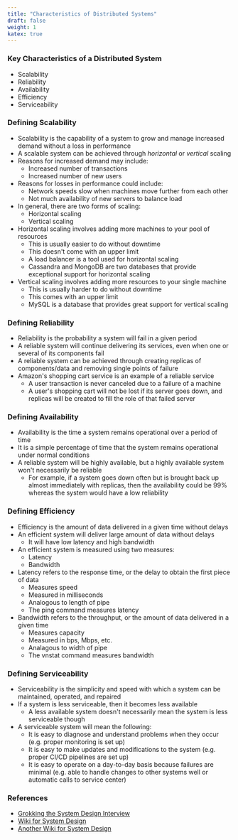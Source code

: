 ```yaml
---
title: "Characteristics of Distributed Systems"
draft: false
weight: 1
katex: true
---
```


### Key Characteristics of a Distributed System
- Scalability
- Reliability
- Availability
- Efficiency
- Serviceability

### Defining Scalability
- Scalability is the capability of a system to grow and manage increased demand without a loss in performance
- A scalable system can be achieved through *horizontal* or *vertical* scaling
- Reasons for increased demand may include:
    - Increased number of transactions
    - Increased number of new users
- Reasons for losses in performance could include:
    - Network speeds slow when machines move further from each other
    - Not much availability of new servers to balance load
- In general, there are two forms of scaling:
    - Horizontal scaling
    - Vertical scaling
- Horizontal scaling involves adding more machines to your pool of resources
    - This is usually easier to do without downtime
    - This doesn't come with an upper limit
    - A load balancer is a tool used for horizontal scaling
    - Cassandra and MongoDB are two databases that provide exceptional support for horizontal scaling
- Vertical scaling involves adding more resources to your single machine
    - This is usually harder to do without downtime
    - This comes with an upper limit
    - MySQL is a database that provides great support for vertical scaling

### Defining Reliability
- Reliability is the probability a system will fail in a given period
- A reliable system will continue delivering its services, even when one or several of its components fail
- A reliable system can be achieved through creating replicas of components/data and removing single points of failure
- Amazon's shopping cart service is an example of a reliable service
    - A user transaction is never canceled due to a failure of a machine
    - A user's shopping cart will not be lost if its server goes down, and replicas will be created to fill the role of that failed server

### Defining Availability
- Availability is the time a system remains operational over a period of time
- It is a simple percentage of time that the system remains operational under normal conditions
- A reliable system will be highly available, but a highly available system won't necessarily be reliable
    - For example, if a system goes down often but is brought back up almost immediately with replicas, then the availability could be 99% whereas the system would have a low reliability

### Defining Efficiency
- Efficiency is the amount of data delivered in a given time without delays
- An efficient system will deliver large amount of data without delays
    - It will have low latency and high bandwidth
- An efficient system is measured using two measures:
    - Latency
    - Bandwidth
- Latency refers to the response time, or the delay to obtain the first piece of data
    - Measures speed
    - Measured in milliseconds
    - Analogous to length of pipe
    - The ping command measures latency
- Bandwidth refers to the throughput, or the amount of data delivered in a given time
    - Measures capacity
    - Measured in bps, Mbps, etc.
    - Analagous to width of pipe
    - The vnstat command measures bandwidth

### Defining Serviceability
- Serviceability is the simplicity and speed with which a system can be maintained, operated, and repaired
- If a system is less serviceable, then it becomes less available
    - A less available system doesn't necessarily mean the system is less serviceable though
- A serviceable system will mean the following:
    - It is easy to diagnose and understand problems when they occur (e.g. proper monitoring is set up)
    - It is easy to make updates and modifications to the system (e.g. proper CI/CD pipelines are set up)
    - It is easy to operate on a day-to-day basis because failures are minimal (e.g. able to handle changes to other systems well or automatic calls to service center)

### References
- [Grokking the System Design Interview](https://www.educative.io/courses/grokking-the-system-design-interview/B8nMkqBWONo)
- [Wiki for System Design](https://github.com/Jeevan-kumar-Raj/Grokking-System-Design)
- [Another Wiki for System Design](https://github.com/sharanyaa/grok_sdi_educative)